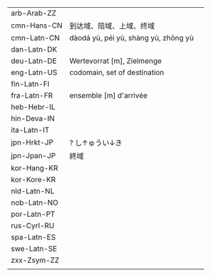 | | | |
|-|-|-|
| arb-Arab-ZZ |  |  |
| cmn-Hans-CN | 到达域、陪域、上域、终域 |  |
| cmn-Latn-CN | dàodá yù, péi yù, shàng yù, zhōng yù |  |
| dan-Latn-DK |  |  |
| deu-Latn-DE | Wertevorrat [m], Zielmenge |  |
| eng-Latn-US | codomain, set of destination |  |
| fin-Latn-FI |  |  |
| fra-Latn-FR | ensemble [m] d'arrivée |  |
| heb-Hebr-IL |  |  |
| hin-Deva-IN |  |  |
| ita-Latn-IT |  |  |
| jpn-Hrkt-JP | ? し↑ゅうい↓き |  |
| jpn-Jpan-JP | 終域 |  |
| kor-Hang-KR |  |  |
| kor-Kore-KR |  |  |
| nld-Latn-NL |  |  |
| nob-Latn-NO |  |  |
| por-Latn-PT |  |  |
| rus-Cyrl-RU |  |  |
| spa-Latn-ES |  |  |
| swe-Latn-SE |  |  |
| zxx-Zsym-ZZ |  |  |
|  |  |  |
